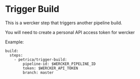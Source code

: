 # Trigger Build

This is a wercker step that triggers another pipeline build.

You will need to create a personal API access token for wercker

Example:

    build:
      steps:
        - petrica/trigger-build:
            pipeline-id: $WERCKER_PIPELINE_ID
            token: $WERCKER_API_TOKEN
            branch: master


